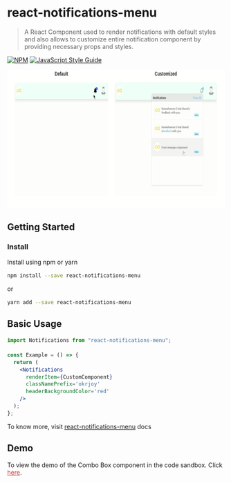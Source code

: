 # react-notifications-menu

> A React Component used to render notifications with default styles and also allows to customize entire notification component
> by providing necessary props and styles.

[![NPM](https://img.shields.io/npm/v/react-notifications-menu.svg)](https://www.npmjs.com/package/react-notifications-menu) [![JavaScript Style Guide](https://img.shields.io/badge/code_style-standard-brightgreen.svg)](https://standardjs.com)

<p align="center">
<img  src="https://github.com/Codebrahma/react-notifications-menu/blob/master/src/assets/demo.gif" height="320px"/>
</p>

## Getting Started

### Install

Install using npm or yarn

```bash
npm install --save react-notifications-menu
```

or

```bash
yarn add --save react-notifications-menu
```

## Basic Usage

```jsx
import Notifications from "react-notifications-menu";

const Example = () => {
  return (
    <Notifications
      renderItem={CustomComponent}
      classNamePrefix='okrjoy'
      headerBackgroundColor='red'
    />
  );
};
```

To know more, visit [react-notifications-menu](https://react-notifications-menu.netlify.com/) docs

## Demo

To view the demo of the Combo Box component in the code sandbox. Click <a style="color:#cc3a38" href="https://codesandbox.io/s/strange-forest-1kwtb?file=/src/App.js">here</a>.
